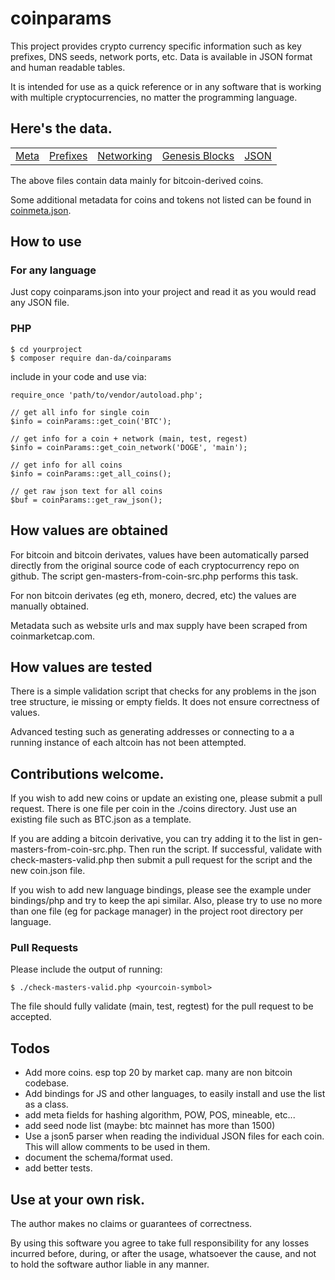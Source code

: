 # coinparams

This project provides crypto currency specific information such
as key prefixes, DNS seeds, network ports, etc. Data is available in JSON format
and human readable tables.

It is intended for use as a quick reference or in any software that is working
with multiple cryptocurrencies, no matter the programming language.

## Here's the data.

<table><tr>
<td><a href="coinmeta.md">Meta</a></td>
<td><a href="coinprefixes.md">Prefixes</a></td>
<td><a href="coinnetworking.md">Networking</a></td>
<td><a href="coingenesis.md">Genesis Blocks</a></td>
<td><a href="coinparams.json">JSON</a></td>
</tr></table>

The above files contain data mainly for bitcoin-derived coins.

Some additional metadata for coins and tokens not listed can be found
in [coinmeta.json](coins/meta/coinmeta.json).

## How to use

### For any language

Just copy coinparams.json into your project and read it as you would
read any JSON file.

### PHP

    $ cd yourproject
    $ composer require dan-da/coinparams
    
include in your code and use via:

    require_once 'path/to/vendor/autoload.php';
    
    // get all info for single coin
    $info = coinParams::get_coin('BTC');
    
    // get info for a coin + network (main, test, regest)
    $info = coinParams::get_coin_network('DOGE', 'main');

    // get info for all coins
    $info = coinParams::get_all_coins();
    
    // get raw json text for all coins
    $buf = coinParams::get_raw_json();



## How values are obtained

For bitcoin and bitcoin derivates, values have been 
automatically parsed directly from the original source code of each 
cryptocurrency repo on github.  The script gen-masters-from-coin-src.php 
performs this task.

For non bitcoin derivates (eg eth, monero, decred, etc) the values are
manually obtained.

Metadata such as website urls and max supply have been scraped from
coinmarketcap.com.

## How values are tested

There is a simple validation script that checks for any problems in the
json tree structure, ie missing or empty fields.  It does not ensure 
correctness of values.

Advanced testing such as generating addresses or connecting to a
a running instance of each altcoin has not been attempted.

## Contributions welcome.

If you wish to add new coins or update an existing one, please submit a pull request.
There is one file per coin in the ./coins directory.  Just use an existing file such
as BTC.json as a template.

If you are adding a bitcoin derivative, you can try adding it to the list in
gen-masters-from-coin-src.php.  Then run the script.  If successful, validate
with check-masters-valid.php then submit a pull request for the script and 
the new coin.json file.

If you wish to add new language bindings, please see the example under
bindings/php and try to keep the api similar.  Also, please try to use no
more than one file (eg for package manager) in the project root directory
per language.

### Pull Requests

Please include the output of running:

    $ ./check-masters-valid.php <yourcoin-symbol>

The file should fully validate (main, test, regtest) for the 
pull request to be accepted.
 

## Todos

* Add more coins.  esp top 20 by market cap.  many are non bitcoin codebase.
* Add bindings for JS and other languages, to easily install and use the list as a class.
* add meta fields for hashing algorithm, POW, POS, mineable, etc...
* add seed node list (maybe: btc mainnet has more than 1500)
* Use a json5 parser when reading the individual JSON files for each coin.  This will allow comments to be used in them.
* document the schema/format used.
* add better tests.


## Use at your own risk.

The author makes no claims or guarantees of correctness.

By using this software you agree to take full responsibility for any losses
incurred before, during, or after the usage, whatsoever the cause, and not to
hold the software author liable in any manner.
